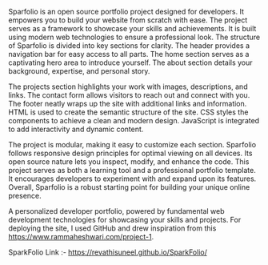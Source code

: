 Sparfolio is an open source portfolio project designed for developers.
It empowers you to build your website from scratch with ease.
The project serves as a framework to showcase your skills and achievements.
It is built using modern web technologies to ensure a professional look.
The structure of Sparfolio is divided into key sections for clarity.
The header provides a navigation bar for easy access to all parts.
The home section serves as a captivating hero area to introduce yourself.
The about section details your background, expertise, and personal story.


The projects section highlights your work with images, descriptions, and links.
The contact form allows visitors to reach out and connect with you.
The footer neatly wraps up the site with additional links and information.
HTML is used to create the semantic structure of the site.
CSS styles the components to achieve a clean and modern design.
JavaScript is integrated to add interactivity and dynamic content.


The project is modular, making it easy to customize each section.
Sparfolio follows responsive design principles for optimal viewing on all devices.
Its open source nature lets you inspect, modify, and enhance the code.
This project serves as both a learning tool and a professional portfolio template.
It encourages developers to experiment with and expand upon its features.
Overall, Sparfolio is a robust starting point for building your unique online presence.


A personalized developer portfolio, powered by fundamental web development technologies for showcasing your skills and projects. 
For deploying the site, I used GitHub and drew inspiration from this https://www.rammaheshwari.com/project-1.



SparkFolio Link :- https://revathisuneel.github.io/SparkFolio/
